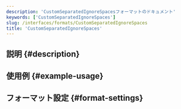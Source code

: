 ```yaml
---
description: 'CustomSeparatedIgnoreSpacesフォーマットのドキュメント'
keywords: ['CustomSeparatedIgnoreSpaces']
slug: /interfaces/formats/CustomSeparatedIgnoreSpaces
title: 'CustomSeparatedIgnoreSpaces'
---
```


## 説明 {#description}

## 使用例 {#example-usage}

## フォーマット設定 {#format-settings}
